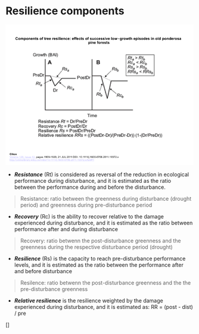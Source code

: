 # Resilience components 

![Figure 1.](/man/images/resilience_lloret.png) 

* ***Resistance*** (Rt) is considered as reversal of the reduction in ecological performance during disturbance, and it is estimated as the ratio between the performance during and before the disturbance. 

> Resistance: 
> ratio between the greenness during disturbance (drought period) and greenness during pre-disturbance period 

* ***Recovery*** (Rc) is the ability to recover relative to the damage experienced during disturbance, and it is estimated as the ratio between performance after and during disturbance 

> Recovery: 
> ratio betwenn the post-disturbance greenness and the greenness during the respective disturbance period (drought)

* ***Resilience*** (Rs) is the capacity to reach pre-disturbance performance levels, and it is estimated as the ratio between the performance after and before disturbance 

> Resilence: 
> ratio betwenn the post-disturbance greenness and the the pre-disturbance greenness 

* ***Relative resilience*** is the resilience weighted by the damage experienced during disturbance, and it is estimated as: 
RR = (post - dist) / pre 


[]